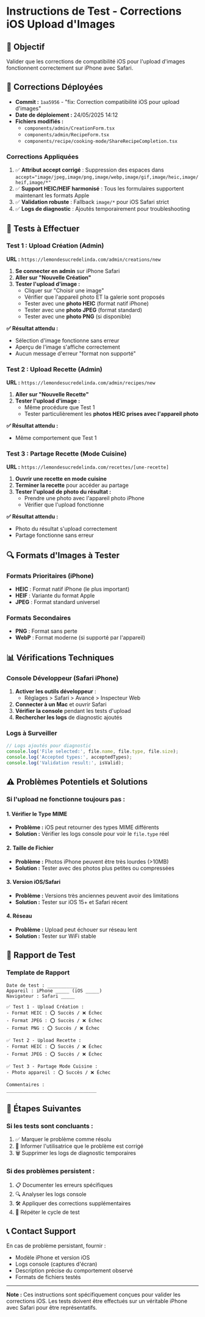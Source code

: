 # Instructions de Test - Corrections iOS Upload d'Images

## 🎯 Objectif
Valider que les corrections de compatibilité iOS pour l'upload d'images fonctionnent correctement sur iPhone avec Safari.

## 📱 Corrections Déployées
- **Commit :** `1aa5956` - "fix: Correction compatibilité iOS pour upload d'images"
- **Date de déploiement :** 24/05/2025 14:12
- **Fichiers modifiés :**
  - `components/admin/CreationForm.tsx`
  - `components/admin/RecipeForm.tsx` 
  - `components/recipe/cooking-mode/ShareRecipeCompletion.tsx`

### Corrections Appliquées
1. ✅ **Attribut accept corrigé** : Suppression des espaces dans `accept="image/jpeg,image/png,image/webp,image/gif,image/heic,image/heif,image/*"`
2. ✅ **Support HEIC/HEIF harmonisé** : Tous les formulaires supportent maintenant les formats Apple
3. ✅ **Validation robuste** : Fallback `image/*` pour iOS Safari strict
4. ✅ **Logs de diagnostic** : Ajoutés temporairement pour troubleshooting

## 🧪 Tests à Effectuer

### Test 1 : Upload Création (Admin)
**URL :** `https://lemondesucredelinda.com/admin/creations/new`

1. **Se connecter en admin** sur iPhone Safari
2. **Aller sur "Nouvelle Création"**
3. **Tester l'upload d'image :**
   - Cliquer sur "Choisir une image"
   - Vérifier que l'appareil photo ET la galerie sont proposés
   - Tester avec une **photo HEIC** (format natif iPhone)
   - Tester avec une **photo JPEG** (format standard)
   - Tester avec une **photo PNG** (si disponible)

**✅ Résultat attendu :**
- Sélection d'image fonctionne sans erreur
- Aperçu de l'image s'affiche correctement
- Aucun message d'erreur "format non supporté"

### Test 2 : Upload Recette (Admin)
**URL :** `https://lemondesucredelinda.com/admin/recipes/new`

1. **Aller sur "Nouvelle Recette"**
2. **Tester l'upload d'image :**
   - Même procédure que Test 1
   - Tester particulièrement les **photos HEIC prises avec l'appareil photo**

**✅ Résultat attendu :**
- Même comportement que Test 1

### Test 3 : Partage Recette (Mode Cuisine)
**URL :** `https://lemondesucredelinda.com/recettes/[une-recette]`

1. **Ouvrir une recette en mode cuisine**
2. **Terminer la recette** pour accéder au partage
3. **Tester l'upload de photo du résultat :**
   - Prendre une photo avec l'appareil photo iPhone
   - Vérifier que l'upload fonctionne

**✅ Résultat attendu :**
- Photo du résultat s'upload correctement
- Partage fonctionne sans erreur

## 🔍 Formats d'Images à Tester

### Formats Prioritaires (iPhone)
- **HEIC** : Format natif iPhone (le plus important)
- **HEIF** : Variante du format Apple
- **JPEG** : Format standard universel

### Formats Secondaires
- **PNG** : Format sans perte
- **WebP** : Format moderne (si supporté par l'appareil)

## 📊 Vérifications Techniques

### Console Développeur (Safari iPhone)
1. **Activer les outils développeur** :
   - Réglages > Safari > Avancé > Inspecteur Web
2. **Connecter à un Mac** et ouvrir Safari
3. **Vérifier la console** pendant les tests d'upload
4. **Rechercher les logs** de diagnostic ajoutés

### Logs à Surveiller
```javascript
// Logs ajoutés pour diagnostic
console.log('File selected:', file.name, file.type, file.size);
console.log('Accepted types:', acceptedTypes);
console.log('Validation result:', isValid);
```

## ⚠️ Problèmes Potentiels et Solutions

### Si l'upload ne fonctionne toujours pas :

#### 1. Vérifier le Type MIME
- **Problème :** iOS peut retourner des types MIME différents
- **Solution :** Vérifier les logs console pour voir le `file.type` réel

#### 2. Taille de Fichier
- **Problème :** Photos iPhone peuvent être très lourdes (>10MB)
- **Solution :** Tester avec des photos plus petites ou compressées

#### 3. Version iOS/Safari
- **Problème :** Versions très anciennes peuvent avoir des limitations
- **Solution :** Tester sur iOS 15+ et Safari récent

#### 4. Réseau
- **Problème :** Upload peut échouer sur réseau lent
- **Solution :** Tester sur WiFi stable

## 📝 Rapport de Test

### Template de Rapport
```
Date de test : ___________
Appareil : iPhone _____ (iOS _____)
Navigateur : Safari _____

✅ Test 1 - Upload Création :
- Format HEIC : ⭕ Succès / ❌ Échec
- Format JPEG : ⭕ Succès / ❌ Échec
- Format PNG : ⭕ Succès / ❌ Échec

✅ Test 2 - Upload Recette :
- Format HEIC : ⭕ Succès / ❌ Échec
- Format JPEG : ⭕ Succès / ❌ Échec

✅ Test 3 - Partage Mode Cuisine :
- Photo appareil : ⭕ Succès / ❌ Échec

Commentaires :
_________________________________
```

## 🚀 Étapes Suivantes

### Si les tests sont concluants :
1. ✅ Marquer le problème comme résolu
2. 📧 Informer l'utilisatrice que le problème est corrigé
3. 🗑️ Supprimer les logs de diagnostic temporaires

### Si des problèmes persistent :
1. 📋 Documenter les erreurs spécifiques
2. 🔍 Analyser les logs console
3. 🛠️ Appliquer des corrections supplémentaires
4. 🔄 Répéter le cycle de test

## 📞 Contact Support
En cas de problème persistant, fournir :
- Modèle iPhone et version iOS
- Logs console (captures d'écran)
- Description précise du comportement observé
- Formats de fichiers testés

---
**Note :** Ces instructions sont spécifiquement conçues pour valider les corrections iOS. Les tests doivent être effectués sur un véritable iPhone avec Safari pour être représentatifs.